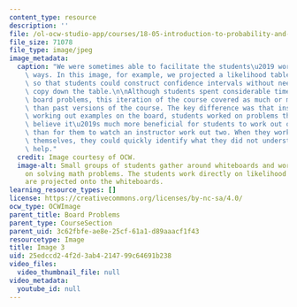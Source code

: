 ```yaml
---
content_type: resource
description: ''
file: /ol-ocw-studio-app/courses/18-05-introduction-to-probability-and-statistics-spring-2014/25edccd24f2d3ab4214799c64691b238_gallery4-3.jpg
file_size: 71078
file_type: image/jpeg
image_metadata:
  caption: "We were sometimes able to facilitate the students\u2019 work in creative\
    \ ways. In this image, for example, we projected a likelihood table onto the whiteboards\
    \ so that students could construct confidence intervals without needing to first\
    \ copy down the table.\n\nAlthough students spent considerable time working on\
    \ board problems, this iteration of the course covered as much or more material\
    \ than past versions of the course. The key difference was that instead of instructors\
    \ working out examples on the board, students worked on problems themselves. We\
    \ believe it\u2019s much more beneficial for students to work out one example\
    \ than for them to watch an instructor work out two. When they worked on the problems\
    \ themselves, they could quickly identify what they did not understand and seek\
    \ help."
  credit: Image courtesy of OCW.
  image-alt: Small groups of students gather around whiteboards and work together
    on solving math problems. The students work directly on likelihood tables that
    are projected onto the whiteboards.
learning_resource_types: []
license: https://creativecommons.org/licenses/by-nc-sa/4.0/
ocw_type: OCWImage
parent_title: Board Problems
parent_type: CourseSection
parent_uid: 3c62fbfe-ae8e-25cf-61a1-d89aaacf1f43
resourcetype: Image
title: Image 3
uid: 25edccd2-4f2d-3ab4-2147-99c64691b238
video_files:
  video_thumbnail_file: null
video_metadata:
  youtube_id: null
---
```

